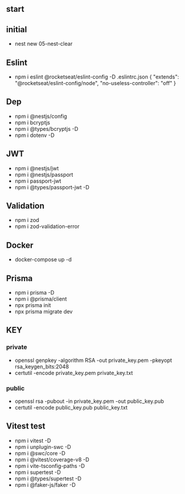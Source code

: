 ## start


## initial

- nest new 05-nest-clear

## Eslint

- npm i eslint @rocketseat/eslint-config -D
  .eslintrc.json
  {
  "extends": "@rocketseat/eslint-config/node",
  "no-useless-controller": "off"
  }

## Dep

- npm i @nestjs/config
- npm i bcryptjs
- npm i @types/bcryptjs -D
- npm i dotenv -D

## JWT

- npm i @nestjs/jwt
- npm i @nestjs/passport
- npm i passport-jwt
- npm i @types/passport-jwt -D

## Validation

- npm i zod
- npm i zod-validation-error

## Docker

- docker-compose up -d

## Prisma

- npm i prisma -D
- npm i @prisma/client
- npx prisma init
- npx prisma migrate dev

## KEY

### private

- openssl genpkey -algorithm RSA -out private_key.pem -pkeyopt rsa_keygen_bits:2048
- certutil -encode private_key.pem private_key.txt

### public

- openssl rsa -pubout -in private_key.pem -out public_key.pub
- certutil -encode public_key.pub public_key.txt

## Vitest test

- npm i vitest -D
- npm i unplugin-swc -D
- npm i @swc/core -D
- npm i @vitest/coverage-v8 -D
- npm i vite-tsconfig-paths -D
- npm i supertest -D
- npm i @types/supertest -D
- npm i @faker-js/faker -D
